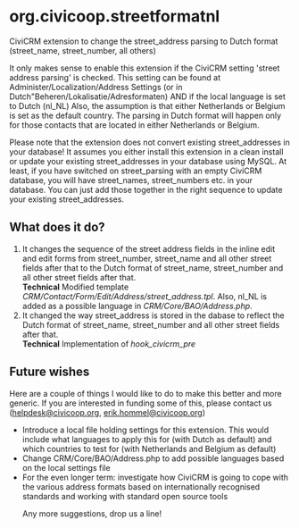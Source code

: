org.civicoop.streetformatnl
===========================

CiviCRM extension to change the street_address parsing to Dutch format (street_name, street_number, all others)

It only makes sense to enable this extension if the CiviCRM setting 'street address parsing' is checked. This setting can be found at Administer/Localization/Address Settings (or in Dutch"Beheren/Lokalisatie/Adresformaten) AND if the local language is set to Dutch (nl_NL)
Also, the assumption is that either Netherlands or Belgium is set as the default country. The parsing in Dutch format will happen only for those contacts that are located in either Netherlands or Belgium.

Please note that the extension does not convert existing street_addresses in your database! It assumes you either install this extension in a 
clean install or update your existing street_addresses in your database using MySQL. At least, if you have switched on street_parsing
with an empty CiviCRM database, you will have street_names, street_numbers etc. in your database. You can just add those together in 
the right sequence to update your existing street_addresses.

What does it do?
-----------------
<ol>
<li>It changes the sequence of the street address fields in the inline edit and edit forms from street_number, street_name and all other street fields after that to the Dutch format of street_name, street_number and all other street fields after that.
<br /><strong>Technical</strong>
Modified template <em>CRM/Contact/Form/Edit/Address/street_address.tpl</em>. Also, nl_NL is added as a possible language in <em>CRM/Core/BAO/Address.php</em>.
</li>

<li>It changed the way street_address is stored in the dabase to reflect the Dutch format of street_name, street_number and all other street fields after that.
<br /><strong>Technical</strong>
Implementation of <em>hook_civicrm_pre</em>
</li>
</ol>

Future wishes
-------------

Here are a couple of things I would like to do to make this better and more generic. If you are interested in funding some of this, please contact us (helpdesk@civicoop.org, erik.hommel@civicoop.org)
<ul>
<li>Introduce a local file holding settings for this extension. This would include what languages to apply this for (with Dutch as default) and which countries to test for (with Netherlands and Belgium as default)</li>
<li>Change CRM/Core/BAO/Address.php to add possible languages based on the local settings file</li>
<li>For the even longer term: investigate how CiviCRM is going to cope with the various address formats based on internationally recognised standards and working with standard open source tools</li>

Any more suggestions, drop us a line!
